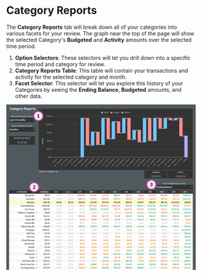 # Category Reports

The **Category Reports** tab will break down all of your categories into various facets for your review. The graph near the top of the page will show the selected Category's **Budgeted** and **Activity** amounts over the selected time period.

1. **Option Selectors**: These selectors will let you drill down into a specific time period and category for review.
2. **Category Reports Table**: This table will contain your transactions and activity for the selected category and month.
3. **Facet Selector**: This selector will let you explore this history of your Categories by seeing the **Ending Balance**, **Budgeted** amounts, and other data.

![](../.gitbook/assets/categoryreports.png)

